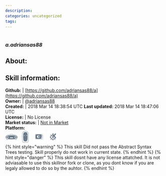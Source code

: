```yaml
--- 
description: 
categories: uncategorized   
tags:   
---
```


#   
### _a.adriansas88_  
## About:  


## Skill information:  
**Github:** | [https://github.com/adriansas88/a](https://github.com/adriansas88/a)  
**Owner:** | [@adriansas88](https://github.com/adriansas88)  
**Created:** | 2018 Mar 14 18:38:54 UTC  **Last updated:** 2018 Mar 14 18:47:06 UTC  
**License:** | No License  
**Market status:** | [Not in Market](https://market.mycroft.ai/skill/)  
**Platform:**  
 ![](../.gitbook/assets/mark-1-icon.png)  ![](../.gitbook/assets/mark-2-icon.png)  ![](../.gitbook/assets/picroft-icon.png)  ![](../.gitbook/assets/kde.png)   
{% hint style="warning" %}
This skill Did not pass the Abstract Syntax Trees testing. Skill properly do not work in current state.
{% endhint %}
{% hint style="danger" %}
This skill dosnt have any license attatched. It is not adviasable to use this skillnor fork or clone, as you dont know if you are legaly allowed to do so by the auhtor.
{% endhint %}

